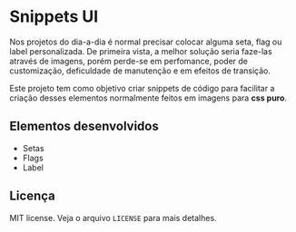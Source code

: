 # Snippets UI

Nos projetos do dia-a-dia é normal precisar colocar alguma seta, flag ou label personalizada. De primeira vista, a melhor solução seria faze-las através de imagens, porém perde-se em perfomance, poder de customização, deficuldade de manutenção e em efeitos de transição.

Este projeto tem como objetivo criar snippets de código para facilitar a criação desses elementos normalmente feitos em imagens para **css puro**.

## Elementos desenvolvidos

- Setas
- Flags
- Label


## Licença

MIT license. Veja o arquivo `LICENSE` para mais detalhes.